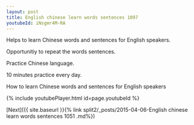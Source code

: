 ```yaml
---
layout: post
title: English chinese learn words sentences 1097 
youtubeId: iNsgmr4M-RA
---
```

 
 
Helps to learn Chinese words and sentences for English speakers.

Opportunitiy to repeat the words sentences. 

Practice Chinese language. 
 
10 minutes practice every day. 
 
How to learn Chinese words and sentences for English speakers 
 
{% include youtubePlayer.html id=page.youtubeId %}
 
 
[Next]({{ site.baseurl }}{% link  split2/_posts/2015-04-06-English chinese learn words sentences 1051 .md%})
 
